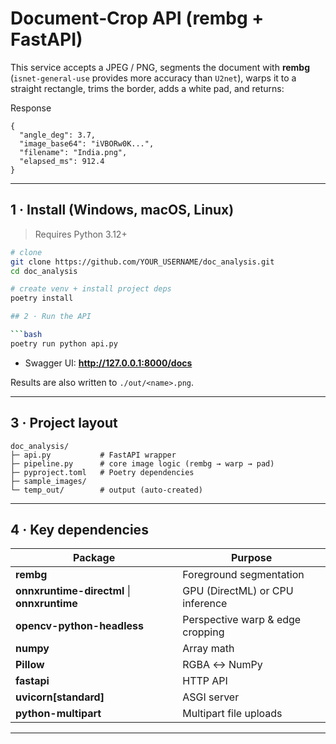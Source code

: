 # Document‐Crop API  (rembg + FastAPI)

This service accepts a JPEG / PNG, segments the document with **rembg** (`isnet-general-use` provides more accuracy than `U2net`), warps it to a straight rectangle, trims the border, adds a white pad, and returns:

Response
```jsonc
{
  "angle_deg": 3.7,
  "image_base64": "iVBORw0K...",
  "filename": "India.png",
  "elapsed_ms": 912.4
}
```

---

## 1 · Install (Windows, macOS, Linux)

> Requires Python 3.12+

```bash
# clone
git clone https://github.com/YOUR_USERNAME/doc_analysis.git
cd doc_analysis

# create venv + install project deps
poetry install

## 2 · Run the API

```bash
poetry run python api.py
```

* Swagger UI: **<http://127.0.0.1:8000/docs>**

Results are also written to `./out/<name>.png`.

---

## 3 · Project layout

```
doc_analysis/
├─ api.py           # FastAPI wrapper
├─ pipeline.py      # core image logic (rembg → warp → pad)
├─ pyproject.toml   # Poetry dependencies
├─ sample_images/
└─ temp_out/        # output (auto-created)
```

---

## 4 · Key dependencies

| Package | Purpose |
|---------|---------|
| **rembg** | Foreground segmentation |
| **onnxruntime-directml** \| **onnxruntime** | GPU (DirectML) or CPU inference |
| **opencv-python-headless** | Perspective warp & edge cropping |
| **numpy** | Array math |
| **Pillow** | RGBA ↔ NumPy |
| **fastapi** | HTTP API |
| **uvicorn[standard]** | ASGI server |
| **python-multipart** | Multipart file uploads |

---